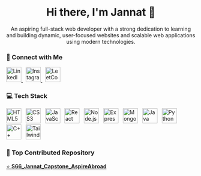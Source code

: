 <h1 align="center">Hi there, I'm Jannat 👋</h1>

<p align="center">
  An aspiring full-stack web developer with a strong dedication to learning and building dynamic, user-focused websites and scalable web applications using modern technologies.
</p>



### 🔗 Connect with Me

<p align="left">
  <a href="https://www.linkedin.com/in/jannat-0a457a328/" target="_blank">
    <img src="https://cdn.jsdelivr.net/gh/devicons/devicon/icons/linkedin/linkedin-original.svg" alt="LinkedIn" width="40" height="40"/>
  </a>
  &nbsp;
  <a href="https://www.instagram.com/its_jannat_26/" target="_blank">
    <img src="https://upload.wikimedia.org/wikipedia/commons/thumb/a/a5/Instagram_icon.png/2048px-Instagram_icon.png" alt="Instagram" width="40" height="40"/>
  </a>
  &nbsp;
  <a href="https://leetcode.com/u/Jannat1017/" target="_blank">
    <img src="https://upload.wikimedia.org/wikipedia/commons/1/19/LeetCode_logo_black.png" alt="LeetCode" width="40" height="40"/>
  </a>
</p>



### 💻 Tech Stack

<p align="left">
  <img src="https://cdn.jsdelivr.net/gh/devicons/devicon/icons/html5/html5-original.svg" alt="HTML5" width="40" height="40"/>
  &nbsp;
  <img src="https://cdn.jsdelivr.net/gh/devicons/devicon/icons/css3/css3-original.svg" alt="CSS3" width="40" height="40"/>
  &nbsp;
  <img src="https://cdn.jsdelivr.net/gh/devicons/devicon/icons/javascript/javascript-original.svg" alt="JavaScript" width="40" height="40"/>
  &nbsp;
  <img src="https://cdn.jsdelivr.net/gh/devicons/devicon/icons/react/react-original.svg" alt="React" width="40" height="40"/>
  &nbsp;
  <img src="https://cdn.jsdelivr.net/gh/devicons/devicon/icons/nodejs/nodejs-original.svg" alt="Node.js" width="40" height="40"/>
  &nbsp;
  <img src="https://cdn.jsdelivr.net/gh/devicons/devicon/icons/express/express-original.svg" alt="Express.js" width="40" height="40"/>
  &nbsp;
  <img src="https://cdn.jsdelivr.net/gh/devicons/devicon/icons/mongodb/mongodb-original.svg" alt="MongoDB" width="40" height="40"/>
  &nbsp;
  <img src="https://cdn.jsdelivr.net/gh/devicons/devicon/icons/java/java-original.svg" alt="Java" width="40" height="40"/>
  &nbsp;
  <img src="https://cdn.jsdelivr.net/gh/devicons/devicon/icons/python/python-original.svg" alt="Python" width="40" height="40"/>
  &nbsp;
  <img src="https://cdn.jsdelivr.net/gh/devicons/devicon/icons/cplusplus/cplusplus-original.svg" alt="C++" width="40" height="40"/>
  &nbsp;
  <img src="https://static-00.iconduck.com/assets.00/tailwind-css-icon-512x307-1v56l8ed.png" alt="Tailwind CSS" width="40" height="40"/>
</p>



### 📌 Top Contributed Repository

<p align="left">
  <a href="https://github.com/kalviumcommunity/S66_Jannat_Capstone_AspireAbroad">
    ⭐ <strong>S66_Jannat_Capstone_AspireAbroad</strong>
  </a>
</p>
